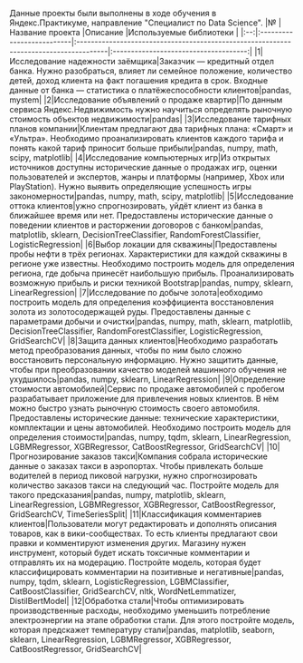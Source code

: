 Данные проекты были выполнены в ходе обучения в Яндекс.Практикуме, направление "Специалист по Data Science".
|№   |Название проекта           |Описание                                                                               |Используемые библиотеки                |
|:--:|:--------------------------|:--------------------------------------------------------------------------------------|:-------------------------------------:|
|1|Исследование надежности заёмщика|Заказчик — кредитный отдел банка. Нужно разобраться, влияет ли семейное положение, количество детей, доход клиента на факт погашения кредита в срок. Входные данные от банка — статистика о платёжеспособности клиентов|pandas, mystem|
|2|Исследование объявлений о продаже квартир|По данным сервиса Яндекс.Недвижимость нужно научиться определять рыночную стоимость объектов недвижимости|pandas|
|3|Исследование тарифных планов компании|Клиентам предлагают два тарифных плана: «Смарт» и «Ультра». Необходимо проанализировать клиентов каждого тарифа и понять какой тариф приносит больше прибыли|pandas, numpy, math, scipy, matplotlib|
|4|Исследование компьютерных игр|Из открытых источников доступны исторические данные о продажах игр, оценки пользователей и экспертов, жанры и платформы (например, Xbox или PlayStation). Нужно выявить определяющие успешность игры закономерности|pandas, numpy, math, scipy, matplotlib|
|5|Исследование оттока клиентов|ужно спрогнозировать, уйдёт клиент из банка в ближайшее время или нет. Предоставлены исторические данные о поведении клиентов и расторжении договоров с банком|pandas, matplotlib, sklearn, DecisionTreeClassifier, RandomForestClassifier, LogisticRegression|
|6|Выбор локации для скважины|Предоставлены пробы нефти в трёх регионах. Характеристики для каждой скважины в регионе уже известны. Необходимо построить модель для определения региона, где добыча принесёт наибольшую прибыль. Проанализировать возможную прибыль и риски техникой Bootstrap|pandas, numpy, sklearn, LinearRegression|
|7|Исследование по добыче золота|еобходимо построить модель для определения коэффициента восстановления золота из золотосодержащей руды. Предоставлены данные с параметрами добычи и очистки|pandas, numpy, math, sklearn, matplotlib, DecisionTreeClassifier, RandomForestClassifier, LogisticRegression, GridSearchCV|
|8|Защита данных клиентов|Необходимо разработать метод преобразования данных, чтобы по ним было сложно восстановить персональную информацию. Нужно защитить данные, чтобы при преобразовании качество моделей машинного обучения не ухудшилось|pandas, numpy, sklearn, LinearRegression|
|9|Определение стоимости автомобилей|Сервис по продаже автомобилей с пробегом разрабатывает приложение для привлечения новых клиентов. В нём можно быстро узнать рыночную стоимость своего автомобиля. Предоставлены исторические данные: технические характеристики, комплектации и цены автомобилей. Необходимо построить модель для определения стоимости|pandas, numpy, tqdm, sklearn, LinearRegression, LGBMRegressor, XGBRegressor, CatBoostRegressor, GridSearchCV|
|10|Прогнозирование заказов такси|Компания собрала исторические данные о заказах такси в аэропортах. Чтобы привлекать больше водителей в период пиковой нагрузки, нужно спрогнозировать количество заказов такси на следующий час. Постройте модель для такого предсказания|pandas, numpy, matplotlib, sklearn, LinearRegression, LGBMRegressor, XGBRegressor, CatBoostRegressor, GridSearchCV, TimeSeriesSplit|
|11|Классификация комментариев клиентов|Пользователи могут редактировать и дополнять описания товаров, как в вики-сообществах. То есть клиенты предлагают свои правки и комментируют изменения других. Магазину нужен инструмент, который будет искать токсичные комментарии и отправлять их на модерацию. Постройте модель, которая будет классифицировать комментарии на позитивные и негативные|pandas, numpy, tqdm, sklearn, LogisticRegression, LGBMClassifier, CatBoostClassifier, GridSearchCV, nltk, WordNetLemmatizer, DistilBertModel|
|12|Обработка стали|Чтобы оптимизировать производственные расходы, необходимо уменьшить потребление электроэнергии на этапе обработки стали. Для этого постройте модель, которая предскажет температуру стали|pandas, matplotlib, seaborn, sklearn, LinearRegression, LGBMRegressor, XGBRegressor, CatBoostRegressor, GridSearchCV|
